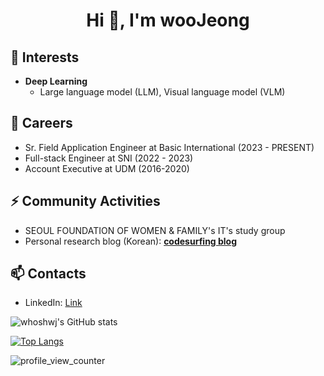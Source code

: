 <h1 align="center">Hi 👋, I'm wooJeong</h1>

## 🌱 Interests
- **Deep Learning**
  - Large language model (LLM), Visual language model (VLM)  

## 🔭 Careers
- Sr. Field Application Engineer at Basic International (2023 - PRESENT)
- Full-stack Engineer at SNI (2022 - 2023)
- Account Executive at UDM (2016-2020)

## ⚡ Community Activities
- SEOUL FOUNDATION OF WOMEN & FAMILY's IT's study group
- Personal research blog (Korean): [**codesurfing blog**](https://codesurfing.tistory.com/)

## 📫 Contacts
- LinkedIn: [Link](https://www.linkedin.com/in/woojeong-hong-2b1598181)

![whoshwj's GitHub stats](https://github-readme-stats.vercel.app/api?username=whoshwj&count_private=true&show_icons=true)

[![Top Langs](https://github-readme-stats.vercel.app/api/top-langs/?username=whoshwj&exclude_repo=whoshwj.github.io,whoshwj.github.io-legacyblog_source,changh95,&layout=compact)](https://github.com/anuraghazra/github-readme-stats)

![profile_view_counter](https://komarev.com/ghpvc/?username=whoshwj)
